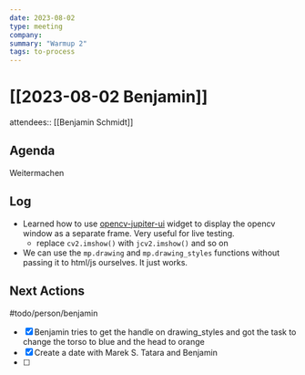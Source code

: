 ```yaml
---
date: 2023-08-02
type: meeting
company: 
summary: "Warmup 2"
tags: to-process
---
```

# [[2023-08-02 Benjamin]]

attendees:: [[Benjamin Schmidt]]

## Agenda

Weitermachen

## Log

- Learned how to use [opencv-jupiter-ui](https://pypi.org/project/opencv-jupyter-ui/) widget to display the opencv window as a separate frame. Very useful for live testing.
	- replace `cv2.imshow()` with `jcv2.imshow()` and so on
- We can use the `mp.drawing` and `mp.drawing_styles` functions without passing it to html/js ourselves. It just works.

## Next Actions
#todo/person/benjamin 
- [x] Benjamin tries to get the handle on drawing_styles and got the task to change the torso to blue and the head to orange
- [x] Create a date with Marek S. Tatara and Benjamin
- [ ] 
